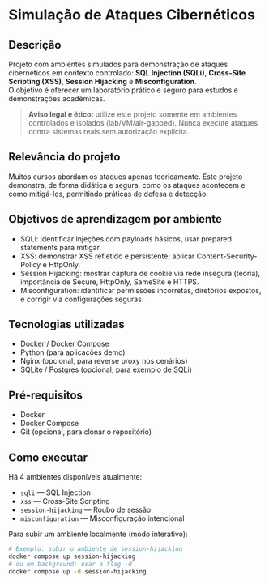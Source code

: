 # Simulação de Ataques Cibernéticos

## Descrição
Projeto com ambientes simulados para demonstração de ataques cibernéticos em contexto controlado: **SQL Injection (SQLi)**, **Cross-Site Scripting (XSS)**, **Session Hijacking** e **Misconfiguration**.  
O objetivo é oferecer um laboratório prático e seguro para estudos e demonstrações acadêmicas.

> **Aviso legal e ético:** utilize este projeto somente em ambientes controlados e isolados (lab/VM/air-gapped). Nunca execute ataques contra sistemas reais sem autorização explícita.

## Relevância do projeto
Muitos cursos abordam os ataques apenas teoricamente. Este projeto demonstra, de forma didática e segura, como os ataques acontecem e como mitigá-los, permitindo práticas de defesa e detecção.

## Objetivos de aprendizagem por ambiente
- SQLi: identificar injeções com payloads básicos, usar prepared statements para mitigar.
- XSS: demonstrar XSS refletido e persistente; aplicar Content-Security-Policy e HttpOnly.
- Session Hijacking: mostrar captura de cookie via rede insegura (teoria), importância de Secure, HttpOnly, SameSite e HTTPS.
- Misconfiguration: identificar permissões incorretas, diretórios expostos, e corrigir via configurações seguras.

## Tecnologias utilizadas
- Docker / Docker Compose
- Python (para aplicações demo)
- Nginx (opcional, para reverse proxy nos cenários)
- SQLite / Postgres (opcional, para exemplo de SQLi)

## Pré-requisitos
- Docker
- Docker Compose
- Git (opcional, para clonar o repositório)

## Como executar
Há 4 ambientes disponíveis atualmente:

- `sqli` — SQL Injection
- `xss` — Cross-Site Scripting
- `session-hijacking` — Roubo de sessão
- `misconfiguration` — Misconfiguração intencional

Para subir um ambiente localmente (modo interativo):
```bash
# Exemplo: subir o ambiente de session-hijacking
docker compose up session-hijacking
# ou em background: usar a flag -d
docker compose up -d session-hijacking
```
